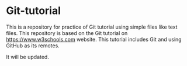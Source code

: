 # Git-tutorial
This is a repository for practice of Git tutorial using simple files like text files.
This repository is based on the Git tutorial on https://www.w3schools.com website.
This tutorial includes Git and using GitHub as its remotes.

It will be updated.
